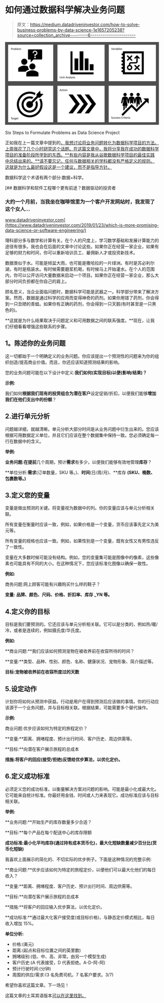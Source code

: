 # 如何通过数据科学解决业务问题

> 原文：<https://medium.datadriveninvestor.com/how-to-solve-business-problems-by-data-science-1e1657205238?source=collection_archive---------6----------------------->

![](img/e227e26d68eef64ec288669965cf911c.png)

Six Steps to Formulate Problems as Data Science Project

正如我在上一篇文章中提到的[，我想讨论将业务问题转化为数据科学项目的方法。上周我花了几个小时研究这个话题。在这篇文章中，我将分享我在成功的数据科学项目的准备阶段所学到的东西。**有些内容是我从谷歌数据科学项目的最佳实践中总结出来的。**请不要忘记，任何与数据相关的学科都没有严格定义的规则。这就是为什么最好假设这是一个建议，而不是指导方针。](https://medium.com/@grkmjfn/my-first-months-as-a-data-scientist-406519898e42)

数据科学这个术语有两个部分:数据+科学。

[](https://www.datadriveninvestor.com/2019/01/23/which-is-more-promising-data-science-or-software-engineering/) [## 数据科学和软件工程哪个更有前途？数据驱动的投资者

### 大约一个月前，当我坐在咖啡馆里为一个客户开发网站时，我发现了这个女人…

www.datadriveninvestor.com](https://www.datadriveninvestor.com/2019/01/23/which-is-more-promising-data-science-or-software-engineering/) 

理科部分多与数学和计算有关。在个人的尺度上，学习数学基础和发展计算能力的途径有很多。我也会在后面的文章中讨论这些。如果你正在经营一家企业，如果有足够的财力和时间，你可以重新培训员工、雇佣新人才或投资新技术。

数据类似于水。可能是倾盆大雨，也可能是撒哈拉的一片绿洲。有时是苏必利尔湖，有时是瓶装水。有时候需要磨浆机喝，有时候马上开始灌水。在个人的范围内，你可以公开访问大量数据来启动一个项目。如果你正在经营一家企业，那么大部分时间负担都在你自己的肩上。

顾名思义，当企业面临问题时，数据科学可能是武器之一。科学部分带来了解决方案。然而，数据是通过科学的应用而变得神奇的药剂。如果你用错了药剂，你会得到一只丑陋的青蛙。如果你有正确的药剂，你会得到一只天鹅(有时甚至是一只黑色的)。

**这就是为什么结果取决于问题定义和可用数据之间的联系强度。**现在，让我们仔细看看增强这些联系的步骤。

## **1。陈述你的业务问题**

这一切都始于一个明确定义的业务问题。你应该提出一个预测性的问题来为你的组织创造/提高商业价值。而且，你还应该知道预测结果的影响。

您的业务问题可能在以下设计中定义:**我们如何(实现目标)以便(影响/结果)？**

**示例:**

我们如何**根据我们现有的投资组合为潜在客户**设定促销/折扣，以便我们能够**增加我们在他们支出中的份额**？

## 2.进行单元分析

问题越详细，就越清晰。单元分析大部分时间是从业务问题中衍生出来的。您应该根据可用数据定义单位，并且它们应该在整个数据集中保持一致。您必须确定每一行在数据中的含义。

**举例:**

**业务问题:**在**提前**几个周期，预计**需求**有多少，以便我们能够有效地管理**库存**？

**单位分析:**需求**(订单数量，SKU 等。)、**时间**(日/周/月)、**库存 **(SKU、桶数、包裹数等。)**

## 3.定义您的变量

变量是做出预测的关键。将变量视为数据中的列。你的变量应该与单元分析相关联。

所有变量在衡量时应该一致，例如，如果价格是一个变量，货币应该事先定义为美元等。

所有变量的规格也应该一致。例如，如果性别是一个变量，既有女性又有男性违反了一致性。

变量在大多数时候可能没有结构。例如，您的变量集可能是图像中的像素，这些像素也可能具有不同的大小。在这种情况下，您应该标准化图像以确保一致性。

**例如:**

商务问题:网上顾客可能有兴趣购买什么样的鞋子？

**变量:** **品牌、颜色、尺码、价格、折扣率、库存 _YN 等。**

## 4.定义你的目标

目标是我们要预测的。它还应该与单元分析相关联。它可以是分类的，例如热/暖/冷，或者是连续的，例如摄氏度/华氏度。

**例如:**

**商业问题:**我们应该如何预测宠物在被收养前在收容所待的时间？

**变量:**类型、品种、性别、颜色、名称、健康状况、宠物形象、简介描述等。

**目标:宠物被收养前在收容所度过的天数**

## 5.设定动作

计划你将如何从预测中获益。行动是用户在得到预测后应该做的事情。你的行动应该源于一个业务问题，并与目标相关联。根据结果，可能需要多个替代操作。

**示例:**

商业问题:优步应该如何为特定的旅程定价？

**变量:**距离、拥堵程度、预计出行时间、客户历史、周边供需等。

**目标:**向潜在客户展示旅程的总成本

**措施:将客户的回应(接受/拒绝)反馈给优步算法，以优化定价。**

## 6.定义成功标准

必须定义您的成功标准，以衡量解决方案对问题的影响。可能是最小化或最大化。它可能来自统计标准。你最好用金钱、时间或人力来表现它。成功标准应该与目标相关联。

**举例:**

**业务问题:**开始生产的库存数量多少合适？

**目标:**每个产品在每个配送中心的库存限额

**成功标准:最小化平均库存(通过持有成本货币化)，最大化短缺数量减少百分比(货币化短缺)**

我喜欢上面展示的简化的、不切实际的优步例子。下面是这种情况的完整示例:

**商业问题:**优步应该如何为特定的旅程定价，以便他们可以最大化他们的每日收入？

**变量:**距离、拥堵程度、客户历史、预计出行时间、周边供需等。

**目标:**向潜在客户展示旅程的总成本

**措施:**将客户的回应输入优步算法，以优化定价。

**成功标准:**通过最大化客户接受度(或目标价格)，与静态定价模式相比，每日收入增加 15%。

**单位分析:**

*   价格:(美元)
*   距离:(起点和目标位置之间的英里数)
*   拥堵级别:(低、中、高、非常。由另一个模型生成)
*   客户历史:(A 代表接受，D 代表拒绝。A-D-阿-阿)
*   预计行驶时间:(分钟)
*   周围的供应/需求:(3 名免费司机，7 名客户要求。3/7)

希望你喜欢这篇文章。下一场见！

这篇文章的土耳其语版本[可以在这里找到。](https://medium.com/@grkmjfn/i%CC%87%C5%9F-problemlerini-veri-bilimiyle-nas%C4%B1l-%C3%A7%C3%B6zeriz-d9d32c523b07)
